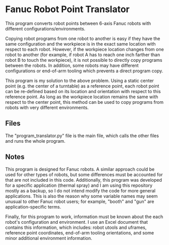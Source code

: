 # Fanuc Robot Point Translator
This program converts robot points between 6-axis Fanuc robots with different configurations/environments.

Copying robot programs from one robot to another is easy if they have the same configuration and the workpiece is in the exact same location with respect to each robot. However, if the workpiece location changes from one robot to another (for example, if robot A has to reach one inch farther than robot B to touch the workpiece), it is not possible to directly copy programs between the robots. In addition, some robots may have different configurations or end-of-arm tooling which prevents a direct program copy.

This program is my solution to the above problem. Using a static center point (e.g. the center of a turntable) as a reference point, each robot point can be re-defined based on its location and orientation with respect to this reference point. As long as the workpiece location remains the same with respect to the center point, this method can be used to copy programs from robots with very different environments.

## Files
The "program_translator.py" file is the main file, which calls the other files and runs the whole program.

## Notes
This program is designed for Fanuc robots. A similar approach could be used for other types of robots, but some differences must be accounted for that are not included in this code. Additionally, this program was developed for a specific application (thermal spray) and I am using this repository mostly as a backup, so I do not intend modify the code for more general applications. This is also the reason why some variable names may seem unusual to other Fanuc robot users; for example, "booth" and "gun" are application-specific terms.

Finally, for this program to work, information must be known about the each robot's configuration and environment. I use an Excel document that contains this information, which includes: robot utools and uframes, reference point coordinates, end-of-arm tooling orientations, and some minor additional environment information.